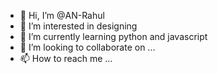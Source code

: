 - 👋 Hi, I’m @AN-Rahul
- 👀 I’m interested in designing
- 🌱 I’m currently learning python and javascript
- 💞️ I’m looking to collaborate on ...
- 📫 How to reach me ...

<!---
AN-Rahul/AN-Rahul is a ✨ special ✨ repository because its `README.md` (this file) appears on your GitHub profile.
You can click the Preview link to take a look at your changes.
--->
